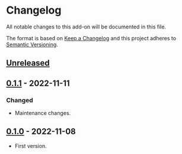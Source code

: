 # Changelog

All notable changes to this add-on will be documented in this file.

The format is based on [Keep a Changelog](https://keepachangelog.com/en/1.0.0/) and
this project adheres to [Semantic Versioning](https://semver.org/spec/v2.0.0.html).

## [Unreleased]


## [0.1.1] - 2022-11-11
### Changed
- Maintenance changes.

## [0.1.0] - 2022-11-08
- First version.

[Unreleased]: https://github.com/levoai/levoai-zap-addon/compare/v0.1.1...HEAD
[0.1.1]: https://github.com/levoai/levoai-zap-addon/compare/v0.1.0...v0.1.1
[0.1.0]: https://github.com/levoai/levoai-zap-addon/compare/cb0a3eda2aa38d87406c3ff1feda9bfd747fbabc...v0.1.0
